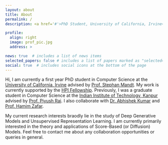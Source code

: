 ```yaml
---
layout: about
title: About
permalink: /
description: <a href='#'>PhD Student, University of California, Irvine</a>

profile:
  align: right
  image: prof_pic.jpg
  address: >

news: true  # includes a list of news items
selected_papers: false # includes a list of papers marked as "selected={true}"
social: true  # includes social icons at the bottom of the page
---
```


<!-- Write your biography here. Tell the world about yourself. Link to your favorite [subreddit](http://reddit.com). You can put a picture in, too. The code is already in, just name your picture `prof_pic.jpg` and put it in the `img/` folder.

Put your address / P.O. box / other info right below your picture. You can also disable any these elements by editing `profile` property of the YAML header of your `_pages/about.md`. Edit `_bibliography/papers.bib` and Jekyll will render your [publications page](/al-folio/publications/) automatically.

Link to your social media connections, too. This theme is set up to use [Font Awesome icons](http://fortawesome.github.io/Font-Awesome/) and [Academicons](https://jpswalsh.github.io/academicons/), like the ones below. Add your Facebook, Twitter, LinkedIn, Google Scholar, or just disable all of them. -->

Hi, I am currently a first year PhD student in Computer Science at the [University of California, Irvine](https://www.uci.edu/) advised by [Prof. Stephan Mandt](http://www.stephanmandt.com/). My work is currently supported by the [HPI Fellowship](https://hpi.ics.uci.edu/). Previously, I was a graduate student in Computer Science at the [Indian Institute of Technology, Kanpur](https://www.iitk.ac.in/) advised by [Prof. Piyush Rai](https://www.cse.iitk.ac.in/users/piyush/). I also collaborate with [Dr. Abhishek Kumar](http://www.abhishek.umiacs.io/) and [Prof. Hamim Zafar](https://hamimzafar.wixsite.com/home).

My current research interests braodly lie in the study of Deep Generative Models and Unsupervised Representation Learning. I am currently primarily interested in the theory and applications of Score-Based (or Diffusion) Models. Feel free to contact me about any collaboration opportunities or queries in general.